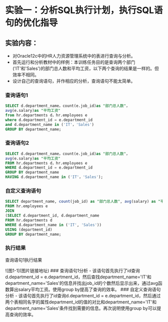 # 实验一：分析SQL执行计划，执行SQL语句的优化指导
## 实验内容：
- 对Oracle12c中的HR人力资源管理系统中的表进行查询与分析。
- 首先运行和分析教材中的样例：本训练任务目的是查询两个部门('IT'和'Sales')的部门总人数和平均工资，以下两个查询的结果是一样的。但效率不相同。
- 设计自己的查询语句，并作相应的分析，查询语句不能太简单。
### 查询语句1
~~~sql
SELECT d.department_name，count(e.job_id)as "部门总人数"，
avg(e.salary)as "平均工资"
from hr.departments d，hr.employees e
where d.department_id = e.department_id
and d.department_name in ('IT'，'Sales')
GROUP BY department_name;
~~~

### 查询语句2
~~~sql
SELECT d.department_name，count(e.job_id)as "部门总人数"，
avg(e.salary)as "平均工资"
FROM hr.departments d，hr.employees e
WHERE d.department_id = e.department_id
GROUP BY department_name
HAVING d.department_name in ('IT'，'Sales');
~~~

### 自定义查询语句
~~~sql
SELECT department_name, count(job_id) as "部门总人数", avg(salary) as "平均工资"
FROM hr.employees e
JOIN
(SELECT d.department_id, d.department_name
FROM hr.departments d
WHERE d.department_name in ('IT', 'Sales'))
USING (department_id)
GROUP BY department_name;
~~~
### 执行结果
<p>查询语句1执行结果</p>
![图1-1](图片链接地址) 
### 查询语句1分析
- 该语句首先执行了id查询d.department_id = e.department_id，然后查找department_name='IT'和department_name='Sales'的信息并找出job_id的个数然后显示出来，通过avg函数算出salary平均工资。使用group by提高了查询的效率。
### 自定义查询语句分析
- 该语句首先执行了id查询d.department_id = e.department_id，然后通过两个表相同名字的属性department_id的值的对比和department_name='IT'和department_name='Sales'条件找到需要的信息。再次说明使用group by可以提高查询的效率。
